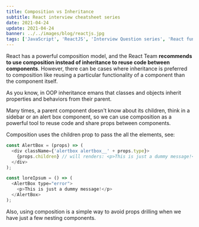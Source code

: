 ```yaml
---
title: Composition vs Inheritance
subtitle: React interview cheatsheet series
date: 2021-04-24
update: 2021-04-24
banner: ../../images/blog/reactjs.jpg
tags: ['JavaScript', 'ReactJS', 'Interview Question series', 'React fundamental topics']
---
```


React has a powerful composition model, and the React Team **recommends to use composition instead of inheritance to reuse code between components**.
However, there can be cases where inheritance is preferred to composition like reusing a particular functionality of a component than the component itself.

As you know, in OOP inheritance emans that classes and objects inherit properties and behaviors from their parent.

Many times, a parent component doesn't know about its children, think in a sidebar or an alert box component, so we can use composition as a powerful tool to reuse code and share props between components.

Composition uses the children prop to pass the all the elements, see:

```javascript
const AlertBox = (props) => (
  <div className={'alertbox alertbox__' + props.type}>
    {props.children} // will renders: <p>This is just a dummy message!</p>
  </div>
);

const loreIpsum = () => (
  <AlertBox type="error">
    <p>This is just a dummy message!</p>
  </AlertBox>
);

```

Also, using composition is a simple way to avoid props drilling when we have just a few nesting components.
